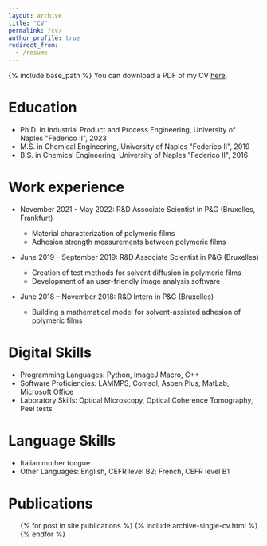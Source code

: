 ```yaml
---
layout: archive
title: "CV"
permalink: /cv/
author_profile: true
redirect_from:
  - /resume
---
```


{% include base_path %}
You can download a PDF of my CV [here](/files/cv_GiuseppePorpora.pdf).

Education
======
* Ph.D. in Industrial Product and Process Engineering, University of Naples "Federico II", 2023
* M.S. in Chemical Engineering, University of Naples "Federico II", 2019
* B.S. in Chemical Engineering, University of Naples "Federico II", 2016

Work experience
======
* November 2021 - May 2022: R&D Associate Scientist in P&G (Bruxelles, Frankfurt)
  * Material characterization of polymeric films
  * Adhesion strength measurements between polymeric films

* June 2019 – September 2019: R&D Associate Scientist in P&G (Bruxelles)
  * Creation of test methods for solvent diffusion in polymeric films
  * Development of an user-friendly image analysis software

* June 2018 – November 2018: R&D Intern in P&G (Bruxelles)
  * Building a mathematical model for solvent-assisted adhesion of polymeric films

Digital Skills
======
* Programming Languages: Python, ImageJ Macro, C++
* Software Proficiencies: LAMMPS, Comsol, Aspen Plus, MatLab, Microsoft Office
* Laboratory Skills: Optical Microscopy, Optical Coherence Tomography, Peel tests

Language Skills
======
* Italian mother tongue
* Other Languages: English, CEFR level B2; French, CEFR level B1

Publications
======
  <ul>{% for post in site.publications %}
    {% include archive-single-cv.html %}
  {% endfor %}</ul>
  
<!---
Talks
======
  <ul>{% for post in site.talks %}
    {% include archive-single-talk-cv.html %}
  {% endfor %}</ul>
  
Teaching
======
  <ul>{% for post in site.teaching %}
    {% include archive-single-cv.html %}
  {% endfor %}</ul>
  
Service and leadership
======
* Currently signed in to 43 different slack teams
-->